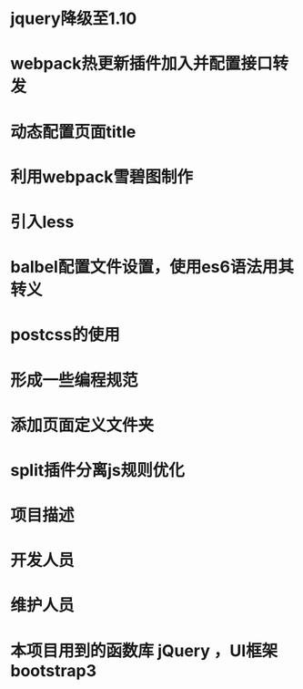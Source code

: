 # jquery降级至1.10
# webpack热更新插件加入并配置接口转发
# 动态配置页面title
# 利用webpack雪碧图制作
# 引入less
# balbel配置文件设置，使用es6语法用其转义
# postcss的使用
# 形成一些编程规范
# 添加页面定义文件夹
# split插件分离js规则优化


# 项目描述
# 开发人员
# 维护人员
# 本项目用到的函数库 jQuery ，UI框架 bootstrap3